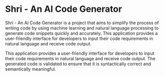 # Shri - An AI Code Generator 

Shri - An AI Code Generator is a project that aims to simplify the process of writing code by using machine learning and natural language processing to generate code snippets quickly and accurately. This application provides a user-friendly interface for developers to input their code requirements in natural language and receive code output.

This application provides a user-friendly interface for developers to input their code requirements in natural language and receive code output. The generated code is validated to ensure that it is syntactically correct and semantically meaningful.
